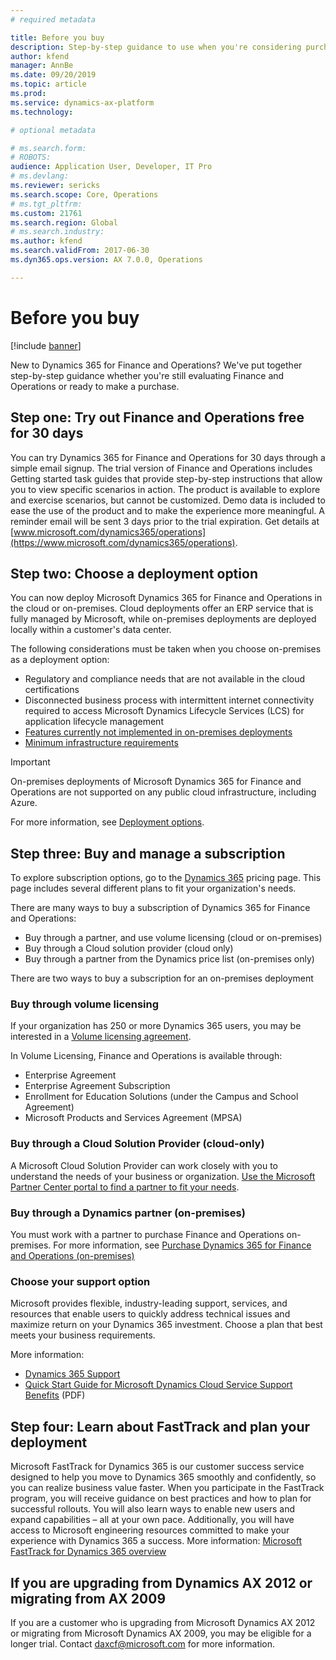```yaml
---
# required metadata

title: Before you buy
description: Step-by-step guidance to use when you're considering purchasing Dynamics 365 for Finance and Operations.  
author: kfend
manager: AnnBe
ms.date: 09/20/2019
ms.topic: article
ms.prod: 
ms.service: dynamics-ax-platform
ms.technology: 

# optional metadata

# ms.search.form:
# ROBOTS: 
audience: Application User, Developer, IT Pro
# ms.devlang: 
ms.reviewer: sericks
ms.search.scope: Core, Operations
# ms.tgt_pltfrm: 
ms.custom: 21761
ms.search.region: Global
# ms.search.industry: 
ms.author: kfend
ms.search.validFrom: 2017-06-30
ms.dyn365.ops.version: AX 7.0.0, Operations

---
```


# Before you buy

[!include [banner](../includes/banner.md)]

New to Dynamics 365 for Finance and Operations? We've put together step-by-step guidance whether you're still evaluating Finance and Operations or ready to make a purchase.

## Step one: Try out Finance and Operations free for 30 days

You can try Dynamics 365 for Finance and Operations for 30 days through a simple email signup. The trial version of Finance and Operations includes Getting started task guides that provide step-by-step instructions that allow you to view specific scenarios in action. The product is available to explore and exercise scenarios, but cannot be customized. Demo data is included to ease the use of the product and to make the experience more meaningful. A reminder email will be sent 3 days prior to the trial expiration. Get details at [www.microsoft.com/dynamics365/operations](https://www.microsoft.com/dynamics365/operations).

## Step two: Choose a deployment option

You can now deploy Microsoft Dynamics 365 for Finance and Operations in the cloud or on-premises. Cloud deployments offer an ERP service that is fully managed by Microsoft, while on-premises deployments are deployed locally within a customer's data center.

The following considerations must be taken when you choose on-premises as a deployment option:

- Regulatory and compliance needs that are not available in the cloud certifications
- Disconnected business process with intermittent internet connectivity required to access Microsoft Dynamics Lifecycle Services (LCS) for application lifecycle management
- [Features currently not implemented in on-premises deployments](features-not-implemented-on-prem.md)
- [Minimum infrastructure requirements](system-requirements-on-prem.md#minimum-infrastructure-requirements)

> [!IMPORTANT]
> On-premises deployments of Microsoft Dynamics 365 for Finance and Operations are not supported on any public cloud infrastructure, including Azure.

For more information, see [Deployment options](../../dev-itpro/deployment/choose-deployment-type.md).

## Step three: Buy and manage a subscription

To explore subscription options, go to the [Dynamics 365](https://www.microsoft.com/dynamics365/pricing) pricing page. This page includes several different plans to fit your organization's needs.

There are many ways to buy a subscription of Dynamics 365 for Finance and Operations:

- Buy through a partner, and use volume licensing (cloud or on-premises)
- Buy through a Cloud solution provider (cloud only)
- Buy through a partner from the Dynamics price list (on-premises only)

There are two ways to buy a subscription for an on-premises deployment

### Buy through volume licensing

If your organization has 250 or more Dynamics 365 users, you may be interested in a [Volume licensing agreement](https://www.microsoft.com/Licensing/product-licensing/dynamics365).

In Volume Licensing, Finance and Operations is available through:

- Enterprise Agreement
- Enterprise Agreement Subscription
- Enrollment for Education Solutions (under the Campus and School Agreement)
- Microsoft Products and Services Agreement (MPSA)

### Buy through a Cloud Solution Provider (cloud-only)

A Microsoft Cloud Solution Provider can work closely with you to understand the needs of your business or organization. [Use the Microsoft Partner Center portal to find a partner to fit your needs](https://partnercenter.microsoft.com/partner/home).

### Buy through a Dynamics partner (on-premises)

You must work with a partner to purchase Finance and Operations on-premises. For more information, see [Purchase Dynamics 365 for Finance and Operations (on-premises)](purchase-on-premises.md)

### Choose your support option

Microsoft provides flexible, industry-leading support, services, and resources that enable users to quickly address technical issues and maximize return on your Dynamics 365 investment. Choose a plan that best meets your business requirements.

More information:

- [Dynamics 365 Support](https://www.microsoft.com/dynamics365/support)
- [Quick Start Guide for Microsoft Dynamics Cloud Service Support Benefits](https://go.microsoft.com/fwlink/?LinkId=530335) (PDF)

## Step four: Learn about FastTrack and plan your deployment

Microsoft FastTrack for Dynamics 365 is our customer success service designed to help you move to Dynamics 365 smoothly and confidently, so you can realize business value faster. When you participate in the FastTrack program, you will receive guidance on best practices and how to plan for successful rollouts. You will also learn ways to enable new users and expand capabilities – all at your own pace. Additionally, you will have access to Microsoft engineering resources committed to make your experience with Dynamics 365 a success. More information: [Microsoft FastTrack for Dynamics 365 overview](fasttrack-dynamics-365-overview.md)

## If you are upgrading from Dynamics AX 2012 or migrating from AX 2009

If you are a customer who is upgrading from Microsoft Dynamics AX 2012 or migrating from Microsoft Dynamics AX 2009, you may be eligible for a longer trial. Contact <daxcf@microsoft.com> for more information.
